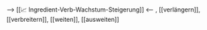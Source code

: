--> [[📈 Ingredient-Verb-Wachstum-Steigerung]] <--
, [[verlängern]], [[verbreitern]], [[weiten]], [[ausweiten]]